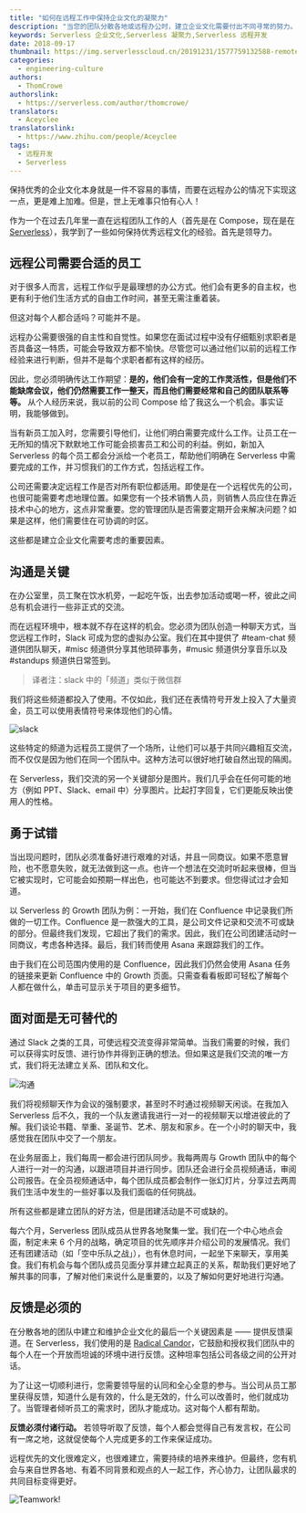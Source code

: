 ```yaml
---
title: "如何在远程工作中保持企业文化的凝聚力"
description: "当您的团队分散各地或远程办公时，建立企业文化需要付出不同寻常的努力。下面就来看看我们如何在 Serverless 保持强大的凝聚力。"
keywords: Serverless 企业文化,Serverless 凝聚力,Serverless 远程开发
date: 2018-09-17
thumbnail: https://img.serverlesscloud.cn/20191231/1577759132588-remotework.jpg
categories:
  - engineering-culture
authors:
  - ThomCrowe
authorslink:
  - https://serverless.com/author/thomcrowe/
translators: 
  - Aceyclee
translatorslink: 
  - https://www.zhihu.com/people/Aceyclee
tags:
  - 远程开发
  - Serverless
---
```


保持优秀的企业文化本身就是一件不容易的事情，而要在远程办公的情况下实现这一点，更是难上加难。但是，世上无难事只怕有心人！

作为一个在过去几年里一直在远程团队工作的人（首先是在 Compose，现在是在 [Serverless](https://serverless.com/)），我学到了一些如何保持优秀远程文化的经验。首先是领导力。

## 远程公司需要合适的员工

对于很多人而言，远程工作似乎是最理想的办公方式。他们会有更多的自主权，也更有利于他们生活方式的自由工作时间，甚至无需注重着装。

但这对每个人都合适吗？可能并不是。

远程办公需要很强的自主性和自觉性。如果您在面试过程中没有仔细甄别求职者是否具备这一特质，可能会导致双方都不愉快。尽管您可以通过他们以前的远程工作经验来进行判断，但并不是每个求职者都有这样的经历。

因此，您必须明确传达工作期望：**是的，他们会有一定的工作灵活性，但是他们不能缺席会议，他们仍然需要工作一整天，而且他们需要经常和自己的团队联系等等。** 从个人经历来说，我以前的公司 Compose 给了我这么一个机会。事实证明，我能够做到。

当有新员工加入时，您需要引导他们，让他们明白需要完成什么工作。让员工在一无所知的情况下默默地工作可能会损害员工和公司的利益。例如，新加入 Serverless 的每个员工都会分派给一个老员工，帮助他们明确在 Serverless 中需要完成的工作，并习惯我们的工作方式，包括远程工作。

公司还需要决定远程工作是否对所有职位都适用。即使是在一个远程优先的公司，也很可能需要考虑地理位置。如果您有一个技术销售人员，则销售人员应住在靠近技术中心的地方，这点非常重要。您的管理团队是否需要定期开会来解决问题？如果是这样，他们需要住在可协调的时区。

这些都是建立企业文化需要考虑的重要因素。

## 沟通是关键

在办公室里，员工聚在饮水机旁，一起吃午饭，出去参加活动或喝一杯，彼此之间总有机会进行一些非正式的交流。

而在远程环境中，根本就不存在这样的机会。您必须为团队创造一种聊天方式，当您远程工作时，Slack 可成为您的虚拟办公室。我们在其中提供了 #team-chat 频道供团队聊天，#misc 频道供分享其他琐碎事务，#music 频道供分享音乐以及 #standups 频道供日常签到。

> 译者注：slack 中的「频道」类似于微信群

我们将这些频道都投入了使用。不仅如此，我们还在表情符号开发上投入了大量资金，员工可以使用表情符号来体现他们的心情。

![slack](https://img.serverlesscloud.cn/20191231/1577759132636-remotework.jpg)

这些特定的频道为远程员工提供了一个场所，让他们可以基于共同兴趣相互交流，而不仅仅是因为他们在同一个团队中。这种方法可以很好地打破自然出现的隔阂。

在 Serverless，我们交流的另一个关键部分是图片。我们几乎会在任何可能的地方（例如 PPT、Slack、email 中）分享图片。比起打字回复，它们更能反映出使用人的性格。
	
## 勇于试错

当出现问题时，团队必须准备好进行艰难的对话，并且一同商议。如果不愿意冒险，也不愿意失败，就无法做到这一点。也许一个想法在交流时听起来很棒，但当它被实现时，它可能会如预期一样出色，也可能达不到要求。但您得试过才会知道。

以 Serverless 的 Growth 团队为例：一开始，我们在 Confluence 中记录我们所做的一切工作。Confluence 是一款强大的工具，是公司文件记录和交流不可或缺的部分。但最终我们发现，它超出了我们的需求。因此，我们在公司团建活动时一同商议，考虑各种选择。最后，我们转而使用 Asana 来跟踪我们的工作。

由于我们在公司范围内使用的是 Confluence，因此我们仍然会使用 Asana 任务的链接来更新 Confluence 中的 Growth 页面。只需查看看板即可轻松了解每个人都在做什么，单击可显示关于项目的更多细节。

## 面对面是无可替代的

通过 Slack 之类的工具，可使远程交流变得非常简单。当我们需要的时候，我们可以获得实时反馈、进行协作并得到正确的想法。但如果这是我们交流的唯一方式，我们将无法建立关系、团队和文化。

![沟通](https://img.serverlesscloud.cn/20191231/1577759133863-remotework.jpg)

我们将视频聊天作为会议的强制要求，甚至时不时通过视频聊天闲谈。在我加入 Serverless 后不久，我的一个队友邀请我进行一对一的视频聊天以增进彼此的了解。我们谈论书籍、举重、圣诞节、艺术、朋友和家乡。在一个小时的聊天中，我感觉我在团队中交了一个朋友。

在业务层面上，我们每周一都会进行团队同步。我每两周与 Growth 团队中的每个人进行一对一的沟通，以跟进项目并进行同步。团队还会进行全员视频通话，审阅公司报告。在全员视频通话中，每个团队成员都会制作一张幻灯片，分享过去两周我们生活中发生的一些好事以及我们面临的任何挑战。

所有这些都是建立团队的好方法，但是团建活动是不可或缺的。

每六个月，Serverless 团队成员从世界各地聚集一堂。我们在一个中心地点会面，制定未来 6 个月的战略，确定项目的优先顺序并介绍公司的发展情况。我们还有团建活动（如「空中乐队之战」），也有休息时间，一起坐下来聊天，享用美食。我们有机会与每个团队成员见面分享并建立起真正的关系，帮助我们更好地了解共事的同事，了解对他们来说什么是重要的，以及了解如何更好地进行沟通。

## 反馈是必须的

在分散各地的团队中建立和维护企业文化的最后一个关键因素是 —— 提供反馈渠道。在 Serverless，我们使用的是 [Radical Candor](https://www.radicalcandor.com/about-radical-candor/)，它鼓励和授权我们团队中的每个人在一个开放而坦诚的环境中进行反馈。这种坦率包括公司各级之间的公开对话。

为了让这一切顺利进行，您需要领导层的认同和全心全意的参与。当公司从员工那里获得反馈，知道什么是有效的，什么是无效的，什么可以改善时，他们就成功了。当管理者倾听员工的需求时，团队才能成功。这对每个人都有帮助。

**反馈必须付诸行动。** 若领导听取了反馈，每个人都会觉得自己有发言权，在公司有一席之地，这就促使每个人完成更多的工作来保证成功。

远程优先的文化很难定义，也很难建立，需要持续的培养来维护。但最终，您有机会与来自世界各地、有着不同背景和观点的人一起工作，齐心协力，让团队最求的共同目标变得更好。

![Teamwork!](https://img.serverlesscloud.cn/20191231/1577759133055-remotework.jpg)

